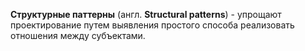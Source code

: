 **Структурные паттерны** (англ. **Structural patterns**) - упрощают проектирование путем выявления
простого способа реализовать отношения между субъектами.
